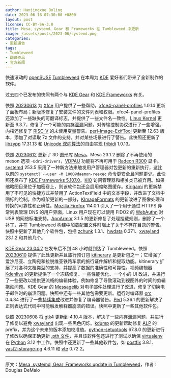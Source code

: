```yaml
---
author: Hanjingxue Boling
date: 2023-06-16 07:30:00 +0800
layout: post
license: CC-BY-SA-3.0
title: Mesa、systemd、Gear 和 Frameworks 在 Tumbleweed 中更新
image: /assets/posts/2023-06/systemd.png
categories:
- 更新通告
tags:
- Tumbleweed
- 翻译作品
- 官方新闻
---
```


快速滚动的 [openSUSE] [Tumbleweed] 在本周为 [KDE] 爱好者们带来了全新制作的软件。

过去四个已发布的快照有两个与 [KDE Gear] 和 [KDE Frameworks] 有关。

[openSUSE]: https://get.opensuse.org/
[Tumbleweed]: https://get.opensuse.org/tumbleweed/
[KDE]: https://kde.org/
[KDE Gear]: https://kde.org/announcements/gear/23.04.2/
[KDE Frameworks]: https://kde.org/announcements/frameworks/5/5.107.0/

快照 [20230613] 为 [Xfce] 用户提供了一些帮助。[xfce4-panel-profiles] 1.0.14 更新了面板布局；新版本修复了安装文件的文件列表和权限。xfce4-panel-profiles 还添加了一些缺失的可翻译标志，并提供了一些文件名一致性。[Linux Kernel] 更新至 6.3.7，修复了一个可能的[内存泄漏]问题，对传输控制协议进行了一些增强。内核还修复了 [RISC-V] 的未使用变量警告。[perl-Image-ExifTool] 更新至 12.63 版本，添加了对读取 7z 文件的支持，并对某些场景进行了警告。此快照还更新了 [libzypp] 17.31.13 和 [Unicode 双向算法]的自由实现 [fribidi] 1.0.13。

[20230613]: https://lists.opensuse.org/archives/list/factory@lists.opensuse.org/thread/F7QOJYOMLHXQTWDNWMSMWRZJ6POOI63C/
[Xfce]: https://www.xfce.org/
[xfce4-panel-profiles]: https://docs.xfce.org/apps/xfce4-panel-profiles/start
[Linux Kernel]: https://www.kernel.org/
[内存泄漏]: https://en.wikipedia.org/wiki/Memory_leak
[RISC-V]: https://riscv.org/
[perl-Image-ExifTool]: https://exiftool.org/ExifTool.html
[libzypp]: https://github.com/openSUSE/libzypp
[Unicode 双向算法]: https://www.unicode.org/reports/tr9/
[fribidi]: https://github.com/fribidi/fribidi

快照 [20230612] 更新了 3D 图形库 [Mesa]。Mesa 23.1.2 删除了不再使用的 meson 选项 `-Ddri-drivers`，[VDPAU] 功能将不再可用于 [Radeon R300] 显卡。[systemd] 253.5 采用了一种新方法来触发用户管理器对包更新的重新执行，这比以前的 `systemctl --user -M 1000@daemon-reexec` 命令更安全且问题更少。此快照还发布了 [KDE Frameworks 5.107.0]。[KIO] 访问管理器和相关类已被弃用。如果缩略图目录位于加密卷上，则该软件包还会启用缩略图缓存。[Kirigami] 的更新禁用了不可见的快捷方式并禁用了 ActionTextField 中的文本字段，并改进了文档中图标的绘制。作为框架更新的一部分，[KImageFormats] 的更新改进了图像处理和转换的可靠性和正确性。[Mozilla Firefox] 114.0.1 引入了一个用于通过 HTTPS 异常列表管理 DNS 的用户界面，Linux 用户现在可以使用 FIDO2 的 [WebAuthn] 对 USB 的网络标准支持。[AppArmor] 3.1.5 的更新修复了处理挂载规则，删除了一个补丁，并在 Tumbleweed 构建中加载配置文件时阻止了关于不存在目录的警告。快照中更新了其他几个软件包，包括 [zchunk] 1.3.1、[hwdata] 0.371、[xwayland] 23.1.2 和其他几个。

[20230612]: https://lists.opensuse.org/archives/list/factory@lists.opensuse.org/thread/IMTPRQ5RJYSTVJT7AI5GPZA5QAMB5GWD/
[Mesa]: https://www.mesa3d.org/
[vdpau]: https://en.wikipedia.org/wiki/VDPAU
[Radeon R300]: https://en.wikipedia.org/wiki/Radeon_R300_series
[systemd]: https://freedesktop.org/wiki/Software/systemd/
[KDE Frameworks 5.107.0]: https://kde.org/announcements/frameworks/5/5.107.0/
[KIO]: https://invent.kde.org/frameworks/kio
[kirigami]: https://develop.kde.org/frameworks/kirigami/
[kimageformats]: https://api.kde.org/frameworks/kimageformats/html/index.html
[Mozilla Firefox]: https://www.mozilla.org/
[WebAuthn]: https://en.wikipedia.org/wiki/WebAuthn
[AppArmor]: https://apparmor.net/
[zchunk]: https://github.com/zchunk/zchunk
[hwdata]: https://github.com/vcrhonek/hwdata
[xwayland]: https://wayland.freedesktop.org/xserver.html

[KDE Gear 23.04.2] 在发布后不到 48 小时就到达了 Tumbleweed。快照 [20230610] 提供了此处更新并且旅行预订包 [kitinerary] 是更新包之一；它增强了爱沙尼亚、立陶宛和拉脱维亚铁路车票的旅行证件解析和提取功能。kitinerary 扩展了对各种文档类型的支持，并提高了数据的准确性和可靠性。视频编辑器 [Kdenlive] 的更新提供了一个冻结修复、一些性能优化、一个小的 UI 改进，并进行了一些更改以提供更流畅的编辑体验，例如修复了导致滚动到视图外的时间的剪辑拖动问题。KDE Gear 的 [Messagelib] 对电子邮件处理进行了改进，修复了切换电子邮件时的崩溃问题。快照中还有一些其他包需要更新。运行时编译器 [orc] 0.4.34 进行了一些[持续集成]改进并修复了编译器警告。[Perl] 5.36.1 的更新解决了正则表达式代码中可能触发解释器崩溃的错误。快照中更新了一些其他软件包。

[KDE Gear 23.04.2]: https://kde.org/announcements/gear/23.04.2/
[20230610]: https://lists.opensuse.org/archives/list/factory@lists.opensuse.org/thread/GYHXGAUGASIXHZCR2KSCC6FW4XABXCMT/
[kitinerary]: https://github.com/KDE/kitinerary
[Kdenlive]: https://kdenlive.org/
[Messagelib]: https://api.kde.org/kdepim/messagelib/html/index.html
[orc]: https://gitlab.freedesktop.org/gstreamer/orc
[持续集成]: https://en.wikipedia.org/wiki/Continuous_integration
[Perl]: https://www.perl.org/

快照 [20230608] 将 [gtk4] 更新到 4.10.4 版本，解决了一些[内存泄漏]问题，并进行了修复以避免 [xwayland] 出现一些黑色闪烁。[kdump] 的更新帮助修复 [ALP] 的 prefix，并为这个未来的版本添加校准值。[python-setuptools] 67.8.0 的更新进行了修改以确保正确更新 [.pth 文件]，并且该软件包还进行了测试以确保 [virtualenv] 在 [Python] 3.12 中工作。快照中还更新了一些其他软件包，如 [postfix] 3.8.1、[yast2-storage-ng] 4.6.11 和 [vte] 0.72.2。

[20230608]: https://lists.opensuse.org/archives/list/factory@lists.opensuse.org/thread/7422KZCY6CLFEJNKCZVMMIBBNO4OA24S/
[gtk4]: https://www.gtk.org/
[内存泄漏]: https://en.wikipedia.org/wiki/Memory_leak
[kdump]: https://www.kernel.org/doc/html/latest/admin-guide/kdump/kdump.html
[ALP]: https://www.suse.com/c/suse-salp-raises-the-bar-on-confidential-computing/
[python-setuptools]: https://pypi.org/project/setuptools/
[.pth 文件]: https://medium.com/@lyl1617670866/what-exactly-is-the-pth-file-9a487044a36b
[virtualenv]: https://virtualenv.pypa.io/en/latest/
[python]: https://www.python.org/
[postfix]: https://www.postfix.org/
[yast2-storage-ng]: https://github.com/yast/yast-storage-ng
[vte]: https://wiki.gnome.org/Apps/Terminal/VTE

------

原文：[Mesa, systemd, Gear, Frameworks update in Tumbleweed](https://news.opensuse.org/2023/06/15/mesa-systemd-gear-frameworks-up-in-tw/)，作者：	Douglas DeMaio
